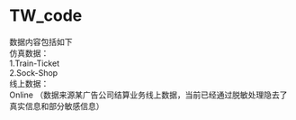 # TW_code
数据内容包括如下  
仿真数据：  
1.Train-Ticket  
2.Sock-Shop  
线上数据：  
Online  （数据来源某广告公司结算业务线上数据，当前已经通过脱敏处理隐去了真实信息和部分敏感信息）
